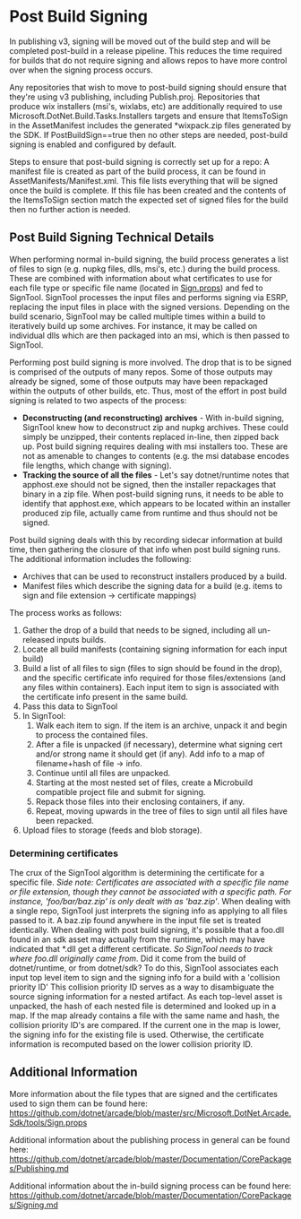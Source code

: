 # Post Build Signing

In publishing v3, signing will be moved out of the build step and will be completed post-build in a release pipeline. This reduces the time required for builds that do not require signing and allows repos to have more control over when the signing process occurs.

Any repositories that wish to move to post-build signing should ensure that they're using v3 publishing, including Publish.proj. Repositories that produce wix installers (msi's, wixlabs, etc) are additionally required to use Microsoft.DotNet.Build.Tasks.Installers targets and ensure that ItemsToSign in the AssetManifest includes the generated *wixpack.zip files generated by the SDK.
If PostBuildSign==true then no other steps are needed, post-build signing is enabled and configured by default.

Steps to ensure that post-build signing is correctly set up for a repo: A manifest file is created as part of the build process, it can be found in AssetManifests/Manifest.xml. This file lists everything that will be signed once the build is complete. If this file has been created and the contents of the ItemsToSign section match the expected set of signed files for the build then no further action is needed.

## Post Build Signing Technical Details

When performing normal in-build signing, the build process generates a list of files to sign (e.g. nupkg files, dlls, msi's, etc.) during the build process. These are combined with information about what certificates to use for each file type or specific file name (located in [Sign.props](https://github.com/dotnet/arcade/blob/master/src/Microsoft.DotNet.Arcade.Sdk/tools/Sign.props)) and fed to SignTool. SignTool processes the input files and performs signing via ESRP, replacing the input files in place with the signed versions. Depending on the build scenario, SignTool may be called multiple times within a build to iteratively build up some archives. For instance, it may be called on individual dlls which are then packaged into an msi, which is then passed to SignTool.

Performing post build signing is more involved. The drop that is to be signed is comprised of the outputs of many repos. Some of those outputs may already be signed, some of those outputs may have been repackaged within the outputs of other builds, etc. Thus, most of the effort in post build signing is related to two aspects of the process:
- **Deconstructing (and reconstructing) archives** - With in-build signing, SignTool knew how to deconstruct zip and nupkg archives. These could simply be unzipped, their contents replaced in-line, then zipped back up. Post build signing requires dealing with msi installers too. These are not as amenable to changes to contents (e.g. the msi database encodes file lengths, which change with signing).
- **Tracking the source of all the files** - Let's say dotnet/runtime notes that apphost.exe should not be signed, then the installer repackages that binary in a zip file. When post-build signing runs, it needs to be able to identify that apphost.exe, which appears to be located within an installer produced zip file, actually came from runtime and thus should not be signed.

Post build signing deals with this by recording sidecar information at build time, then gathering the closure of that info when post build signing runs. The additional information includes the following:
- Archives that can be used to reconstruct installers produced by a build.
- Manifest files which describe the signing data for a build (e.g. items to sign and file extension -> certificate mappings)

The process works as follows:
1. Gather the drop of a build that needs to be signed, including all un-released inputs builds.
2. Locate all build manifests (containing signing information for each input build)
3. Build a list of all files to sign (files to sign should be found in the drop), and the specific certificate info required for those files/extensions (and any files within containers). Each input item to sign is associated with the certificate info present in the same build.
4. Pass this data to SignTool
5. In SignTool:
   1. Walk each item to sign. If the item is an archive, unpack it and begin to process the contained files.
   2. After a file is unpacked (if necessary), determine what signing cert and/or strong name it should get (if any). Add info to a map of filename+hash of file -> info.
   3. Continue until all files are unpacked.
   4. Starting at the most nested set of files, create a Microbuild compatible project file and submit for signing.
   5. Repack those files into their enclosing containers, if any.
   6. Repeat, moving upwards in the tree of files to sign until all files have been repacked.
6. Upload files to storage (feeds and blob storage).

### Determining certificates

The crux of the SignTool algorithm is determining the certificate for a specific file. *Side note: Certificates are associated with a specific file name or file extension, though they cannot be associated with a specific path. For instance, 'foo/bar/baz.zip' is only dealt with as 'baz.zip'*. When dealing with a single repo, SignTool just interprets the signing info as applying to all files passed to it. A baz.zip found anywhere in the input file set is treated identically. When dealing with post build signing, it's possible that a foo.dll found in an sdk asset may actually from the runtime, which may have indicated that *.dll get a different certificate. *So SignTool needs to track where foo.dll originally came from*. Did it come from the build of dotnet/runtime, or from dotnet/sdk? To do this, SignTool associates each input top level item to sign and the signing info for a build with a 'collision priority ID' This collision priority ID serves as a way to disambiguate the source signing information for a nested artifact. As each top-level asset is unpacked, the hash of each nested file is determined and looked up in a map. If the map already contains a file with the same name and hash, the collision priority ID's are compared. If the current one in the map is lower, the signing info for the existing file is used. Otherwise, the certificate information is recomputed based on the lower collision priority ID.

## Additional Information

More information about the file types that are signed and the certificates used to sign them can be found here:
https://github.com/dotnet/arcade/blob/master/src/Microsoft.DotNet.Arcade.Sdk/tools/Sign.props

Additional information about the publishing process in general can be found here:
https://github.com/dotnet/arcade/blob/master/Documentation/CorePackages/Publishing.md

Additional information about the in-build signing process can be found here:
https://github.com/dotnet/arcade/blob/master/Documentation/CorePackages/Signing.md
